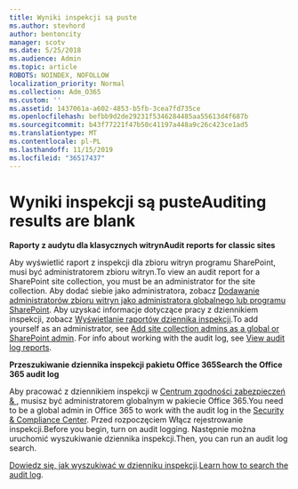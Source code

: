 ```yaml
---
title: Wyniki inspekcji są puste
ms.author: stevhord
author: bentoncity
manager: scotv
ms.date: 5/25/2018
ms.audience: Admin
ms.topic: article
ROBOTS: NOINDEX, NOFOLLOW
localization_priority: Normal
ms.collection: Adm_O365
ms.custom: ''
ms.assetid: 1437061a-a602-4853-b5fb-3cea7fd735ce
ms.openlocfilehash: befbb9d2de29231f5346284485aa55613d4f687b
ms.sourcegitcommit: b43f77221f47b50c41197a448a9c26c423ce1ad5
ms.translationtype: MT
ms.contentlocale: pl-PL
ms.lasthandoff: 11/15/2019
ms.locfileid: "36517437"
---
```

# <a name="auditing-results-are-blank"></a><span data-ttu-id="3984c-102">Wyniki inspekcji są puste</span><span class="sxs-lookup"><span data-stu-id="3984c-102">Auditing results are blank</span></span>

 <span data-ttu-id="3984c-103">**Raporty z audytu dla klasycznych witryn**</span><span class="sxs-lookup"><span data-stu-id="3984c-103">**Audit reports for classic sites**</span></span>
  
<span data-ttu-id="3984c-104">Aby wyświetlić raport z inspekcji dla zbioru witryn programu SharePoint, musi być administratorem zbioru witryn.</span><span class="sxs-lookup"><span data-stu-id="3984c-104">To view an audit report for a SharePoint site collection, you must be an administrator for the site collection.</span></span> <span data-ttu-id="3984c-105">Aby dodać siebie jako administratora, zobacz [Dodawanie administratorów zbioru witryn jako administratora globalnego lub programu SharePoint](https://go.microsoft.com/fwlink/?linkid=869390). Aby uzyskać informacje dotyczące pracy z dziennikiem inspekcji, zobacz [Wyświetlanie raportów dziennika inspekcji](https://go.microsoft.com/fwlink/?linkid=395237).</span><span class="sxs-lookup"><span data-stu-id="3984c-105">To add yourself as an administrator, see [Add site collection admins as a global or SharePoint admin](https://go.microsoft.com/fwlink/?linkid=869390). For info about working with the audit log, see [View audit log reports](https://go.microsoft.com/fwlink/?linkid=395237).</span></span> 
  
 <span data-ttu-id="3984c-106">**Przeszukiwanie dziennika inspekcji pakietu Office 365**</span><span class="sxs-lookup"><span data-stu-id="3984c-106">**Search the Office 365 audit log**</span></span>
  
<span data-ttu-id="3984c-107">Aby pracować z dziennikiem inspekcji w [Centrum zgodności zabezpieczeń &amp; ](https://protection.office.com), musisz być administratorem globalnym w pakiecie Office 365.</span><span class="sxs-lookup"><span data-stu-id="3984c-107">You need to be a global admin in Office 365 to work with the audit log in the [Security &amp; Compliance Center](https://protection.office.com).</span></span> <span data-ttu-id="3984c-108">Przed rozpoczęciem Włącz rejestrowanie inspekcji.</span><span class="sxs-lookup"><span data-stu-id="3984c-108">Before you begin, turn on audit logging.</span></span> <span data-ttu-id="3984c-109">Następnie można uruchomić wyszukiwanie dziennika inspekcji.</span><span class="sxs-lookup"><span data-stu-id="3984c-109">Then, you can run an audit log search.</span></span> 
  
<span data-ttu-id="3984c-110">[Dowiedz się, jak wyszukiwać w dzienniku inspekcji](https://go.microsoft.com/fwlink/?linkid=708432).</span><span class="sxs-lookup"><span data-stu-id="3984c-110">[Learn how to search the audit log](https://go.microsoft.com/fwlink/?linkid=708432).</span></span>
  

